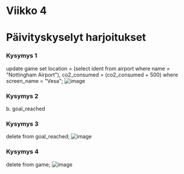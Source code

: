 # Viikko 4
# Päivityskyselyt harjoitukset

### Kysymys 1
update game
set location = 
(select ident from airport where name = "Nottingham Airport"),
co2_consumed = (co2_consumed + 500)
where screen_name = "Vesa";
![image](https://github.com/user-attachments/assets/2df2599b-fb34-4e0a-abc4-39e620d6c044)

### Kysymys 2
b. goal_reached

### Kysymys 3
delete from goal_reached;
![image](https://github.com/user-attachments/assets/b2ff58b4-e0be-406c-9ddd-a6cfcfb3e543)

### Kysymys 4
delete from game;
![image](https://github.com/user-attachments/assets/b0d80cfe-a8f8-41ca-af64-f2e92de7aab2)

